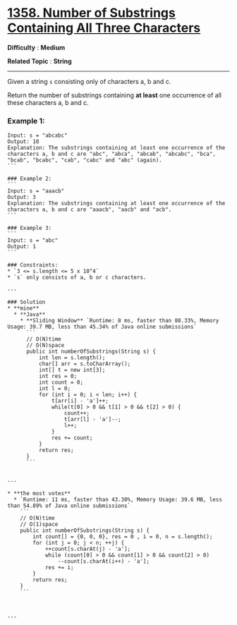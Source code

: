 # [1358. Number of Substrings Containing All Three Characters](https://leetcode.com/problems/number-of-substrings-containing-all-three-characters/)

**Difficulty** : **Medium** 

**Related Topic** : **String** 

---

Given a string `s` consisting only of characters a, b and c.

Return the number of substrings containing **at least** one occurrence of all these characters a, b and c.

 

### Example 1:
````
Input: s = "abcabc"
Output: 10
Explanation: The substrings containing at least one occurrence of the characters a, b and c are "abc", "abca", "abcab", "abcabc", "bca", "bcab", "bcabc", "cab", "cabc" and "abc" (again). 
```

### Example 2:
```
Input: s = "aaacb"
Output: 3
Explanation: The substrings containing at least one occurrence of the characters a, b and c are "aaacb", "aacb" and "acb". 
```

### Example 3:
```
Input: s = "abc"
Output: 1
``` 

### Constraints:
* `3 <= s.length <= 5 x 10^4`
* `s` only consists of a, b or c characters.

---

### Solution
* **mine**
  * **Java**
    * **Sliding Window** `Runtime: 8 ms, faster than 88.33%, Memory Usage: 39.7 MB, less than 45.34% of Java online submissions`
      ```
      // O(N)time
      // O(N)space
      public int numberOfSubstrings(String s) {
          int len = s.length();
          char[] arr = s.toCharArray();
          int[] t = new int[3];
          int res = 0;
          int count = 0;
          int l = 0;
          for (int i = 0; i < len; i++) {
              t[arr[i] - 'a']++;
              while(t[0] > 0 && t[1] > 0 && t[2] > 0) {
                  count++;
                  t[arr[l] - 'a']--;
                  l++;
              }
              res += count;
          }
          return res;
      }
      ```


---

* **the most votes**
  * `Runtime: 11 ms, faster than 43.30%, Memory Usage: 39.6 MB, less than 54.89% of Java online submissions`
    ```
    // O(N)time
    // O(1)space
    public int numberOfSubstrings(String s) {
        int count[] = {0, 0, 0}, res = 0 , i = 0, n = s.length();
        for (int j = 0; j < n; ++j) {
            ++count[s.charAt(j) - 'a'];
            while (count[0] > 0 && count[1] > 0 && count[2] > 0)
                --count[s.charAt(i++) - 'a'];
            res += i;
        }
        return res;
    }
    ```



---
